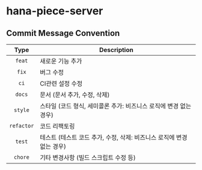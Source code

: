# hana-piece-server
## Commit Message Convention

|    Type     | Description  |
|:-----------:|---|
|   `feat`    | 새로운 기능 추가 |
|    `fix`    | 버그 수정 |
|    `ci`     | CI관련 설정 수정 |
|   `docs`    | 문서 (문서 추가, 수정, 삭제) |
|   `style`   | 스타일 (코드 형식, 세미콜론 추가: 비즈니스 로직에 변경 없는 경우) |
| `refactor`  | 코드 리팩토링 |
|   `test`    | 테스트 (테스트 코드 추가, 수정, 삭제: 비즈니스 로직에 변경 없는 경우) |
|   `chore`   | 기타 변경사항 (빌드 스크립트 수정 등) |
